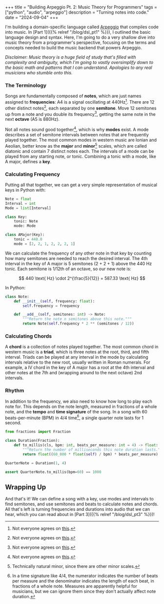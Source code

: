 +++
title = "Building Arpeggio Pt. 2: Music Theory for Programmers"
tags = ["python", "audio", "arpeggio"]
description = "Turning notes into code."
date = "2024-09-04"
+++


I'm building a domain-specific language called [Arpeggio](/tag/arpeggio) that compiles code into music. In [Part 1]({{% relref "/blog/dsl_pt1" %}}), I outlined the basic language design and syntax. Here, I'm going to do a very shallow dive into music theory from a programmer's perspective, focusing on the terms and concepts needed to build the music backend that powers Arpeggio.

*Disclaimer: Music theory is a huge field of study that's filled with complexity and ambiguity, which I'm going to vastly oversimplify down to the basic math and patterns that I can understand. Apologies to any real musicians who stumble onto this.*

### The Terminology

Songs are fundamentally composed of **notes**, which are just names assigned to **frequencies**: A4 is a signal oscillating at 440Hz[^standard-pitch]. There are 12 other distinct notes[^tonal-music], each separated by one **semitone**. Move 12 semitones up from a note and you double its frequency[^temperament], getting the same note in the next **octave** (A5 is 880Hz).

Not all notes sound good together[^free-jazz], which is why **modes** exist. A mode describes a set of semitone intervals between notes that are frequently played together. The most common modes in western music are Ionian and Aeolian, better know as the **major** and **minor**[^natural-minor] scales, which are called diatonic and contain 7 distinct notes each. The intervals of a mode can be played from any starting note, or tonic. Combining a tonic with a mode, like A major, defines a **key**. 

### Calculating Frequency

Putting all that together, we can get a very simple representation of musical keys in Python with:

```python
Note = float
Interval = int
Mode = list[Interval]

class Key:
    tonic: Note
    mode: Mode

class AMajor(Key):
    tonic = 440.0
    mode = [2, 2, 1, 2, 2, 2, 1]
```

We can calculate the frequency of any other note in that key by counting how many semitones are needed to reach the desired interval. The 4th interval in the key of A major is 5 semitones (2 + 2 + 1) above the 440 Hz tonic. Each semitone is 1/12th of an octave, so our new note is: 

$$
440 \text{ Hz} \cdot 2^{\frac{5}{12}} = 587.33 \text{ Hz}
$$

In Python:

```python
class Note:
    def __init__(self, frequency: float):
        self.frequency = frequency

    def __add__(self, semitones: int) -> Note:
        """Return the note n semitones above this note."""
        return Note(self.frequency * 2 ** (semitones / 12))
```

### Calculating Chords

A **chord** is a collection of notes played together. The most common chord in western music is a **triad**, which is three notes at the root, third, and fifth interval. Triads can be played at any interval in the mode by calculating intervals relative to the new root, usually written in Roman numerals. For example, a IV chord in the key of A major has a root at the 4th interval and other notes at the 7th and (wrapping around to the next octave) 2nd intervals.

### Rhythm

In addition to the frequency, we also need to know how long to play each note for. This depends on the note length, measured in fractions of a whole note, and the **tempo** and **time signature** of the song. In a song with 60 beats-per-minute (BPM) in 4/4 time[^4-4], a single quarter note lasts for 1 second.

```python
from fractions import Fraction

class Duration(Fraction):
    def to_millis(cls, bpm: int, beats_per_measure: int = 4) -> float:
        """Return the number of milliseconds this note duration lasts."""
        return float((60_000 * float(self) / bpm) * beats_per_measure)

QuarterNote = Duration(1, 4)

assert QuarterNote.to_millis(bpm=60) == 1000
```

## Wrapping Up

And that's it! We can define a song with a key, use modes and intervals to find semitones, and use semitones and beats to calculate notes and chords. All that's left is turning frequencies and durations into audio that we can hear, which you can read about in [Part 3]({{% relref "/blog/dsl_pt3" %}})!

[^standard-pitch]: Not everyone agrees on [this](https://en.wikipedia.org/wiki/A440_(pitch_standard)).
[^tonal-music]: Not everyone agrees on [this](https://en.wikipedia.org/wiki/Microtone_(music)).
[^temperament]: Not everyone agrees on [this](https://en.wikipedia.org/wiki/Musical_temperament).
[^free-jazz]: Not everyone agrees on [this](https://en.wikipedia.org/wiki/Free_jazz).
[^natural-minor]: Technically natural minor, since there are other minor scales.
[^4-4]: In a time signature like 4/4, the numerator indicates the number of beats per measure and the denominator indicates the length of each beat, in fractions of a whole note. Measures are apparently helpful for musicians, but we can ignore them since they don't actually affect note duration.